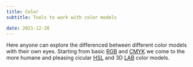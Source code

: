 ```yaml
---
title: Color
subtitle: Tools to work with color models

date: 2021-12-28
---
```



Here anyone can explore the differenced between different color models with their own eyes. Starting from basic [RGB](./rgb/index.md) and [CMYK](./cmyk/index.md) we come to the more humane and pleasing cicular [HSL](./hsl/index.md) and 3D [LAB](./lab/index.md) color models.